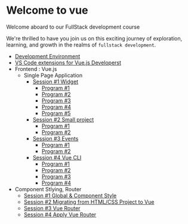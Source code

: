# Welcome to vue

Welcome aboard to our FullStack development course

We're thrilled to have you join us on this exciting journey of exploration, learning, and growth in the realms of `fullstack development`.

- [Development Environment](/development_environment.md)
- [VS Code extensions for Vue.js Developerst](/vscode_extensions.md)
- Frontend : Vue.js 
  - Single Page Application
    - [Session #1 Widget](/Frontend/SPA/S1/guide.md)
      - [Program #1](/Frontend/SPA/S1/pro01/index.html)
      - [Program #2](/Frontend/SPA/S1/pro02/index.html)
      - [Program #3](/Frontend/SPA/S1/pro03/index.html)
      - [Program #4](/Frontend/SPA/S1/pro04/index.html)
      - [Program #5](/Frontend/SPA/S1/pro05/index.html)
    - [Session #2 Small project](/Frontend/SPA/S2/guide.md)
      - [Program #1](/Frontend/SPA/S2/pro01/index.html)
      - [Program #2](/Frontend/SPA/S2/pro02/todolist_template.html)
    - [Session #3 Events](/Frontend/SPA/S3/guide.md)
      - [Program #1](/Frontend/SPA/S3/pro01/index.html)
      - [Program #2](/Frontend/SPA/S3/pro02/index.html)
    - [Session #4 Vue CLI](/Frontend/SPA/S4/guide.md)
      - [Program #1](/Frontend/SPA/S4/pro01/public/index.html)
      - [Program #2](/Frontend/SPA/S4/pro02/public/index.html)
      - [Program #3](/Frontend/SPA/S4/pro03/public/index.html)
      - [Program #4](/Frontend/SPA/S4/pro04/public/index.html)
- Component Stlying, Router
    - [Session #1 Global & Component Style](/Frontend/CSR/S1/guide.md)
    - [Session #2 Migrating from HTML/CSS Project to Vue](/Frontend/CSR/S2/guide.md)
    - [Session #3 Vue Router](/Frontend/CSR/S3/guide.md)
    - [Session #4 Apply Vue Router](/Frontend/CSR/S4/guide.md)
